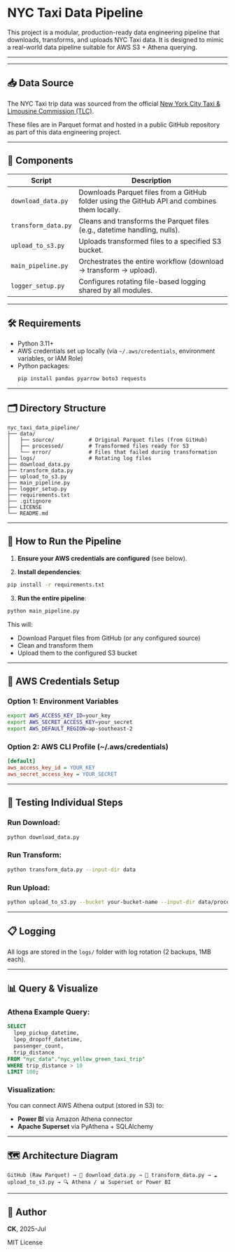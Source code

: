 # NYC Taxi Data Pipeline

This project is a modular, production-ready data engineering pipeline that downloads, transforms, and uploads NYC Taxi data. It is designed to mimic a real-world data pipeline suitable for AWS S3 + Athena querying.

---

---

## 📥 Data Source

The NYC Taxi trip data was sourced from the official [New York City Taxi & Limousine Commission (TLC)](https://www.nyc.gov/site/tlc/about/tlc-trip-record-data.page).

These files are in Parquet format and hosted in a public GitHub repository as part of this data engineering project.

---

## 🧩 Components

| Script               | Description                                                                 |
|----------------------|-----------------------------------------------------------------------------|
| `download_data.py`   | Downloads Parquet files from a GitHub folder using the GitHub API and combines them locally. |
| `transform_data.py`  | Cleans and transforms the Parquet files (e.g., datetime handling, nulls).   |
| `upload_to_s3.py`    | Uploads transformed files to a specified S3 bucket.                         |
| `main_pipeline.py`   | Orchestrates the entire workflow (download → transform → upload).           |
| `logger_setup.py`    | Configures rotating file-based logging shared by all modules.              |

---

## 🛠️ Requirements

- Python 3.11+
- AWS credentials set up locally (via `~/.aws/credentials`, environment variables, or IAM Role)
- Python packages:
  ```bash
  pip install pandas pyarrow boto3 requests
  ```

---

## 🗂️ Directory Structure

```
nyc_taxi_data_pipeline/
├── data/
│   ├── source/           # Original Parquet files (from GitHub)
│   ├── processed/        # Transformed files ready for S3
│   └── error/            # Files that failed during transformation
├── logs/                 # Rotating log files
├── download_data.py
├── transform_data.py
├── upload_to_s3.py
├── main_pipeline.py
├── logger_setup.py
├── requirements.txt
├── .gitignore
├── LICENSE
└── README.md
```

---

## 🚀 How to Run the Pipeline

1. **Ensure your AWS credentials are configured** (see below).

2. **Install dependencies**:
```bash
pip install -r requirements.txt
```

3. **Run the entire pipeline**:
```bash
python main_pipeline.py
```

This will:
- Download Parquet files from GitHub (or any configured source)
- Clean and transform them
- Upload them to the configured S3 bucket

---

## 🔐 AWS Credentials Setup

### Option 1: Environment Variables
```bash
export AWS_ACCESS_KEY_ID=your_key
export AWS_SECRET_ACCESS_KEY=your_secret
export AWS_DEFAULT_REGION=ap-southeast-2
```

### Option 2: AWS CLI Profile (~/.aws/credentials)
```ini
[default]
aws_access_key_id = YOUR_KEY
aws_secret_access_key = YOUR_SECRET
```

---

## 🧪 Testing Individual Steps

### Run Download:
```bash
python download_data.py
```

### Run Transform:
```bash
python transform_data.py --input-dir data
```

### Run Upload:
```bash
python upload_to_s3.py --bucket your-bucket-name --input-dir data/processed
```

---

## 📋 Logging
All logs are stored in the `logs/` folder with log rotation (2 backups, 1MB each).

---

## 📊 Query & Visualize

### Athena Example Query:
```sql
SELECT
  lpep_pickup_datetime,
  lpep_dropoff_datetime,
  passenger_count,
  trip_distance
FROM "nyc_data"."nyc_yellow_green_taxi_trip"
WHERE trip_distance > 10
LIMIT 100;
```

### Visualization:
You can connect AWS Athena output (stored in S3) to:
- **Power BI** via Amazon Athena connector
- **Apache Superset** via PyAthena + SQLAlchemy

---

## 🗺️ Architecture Diagram

```
GitHub (Raw Parquet) → 🐍 download_data.py → 🧹 transform_data.py → ☁️ upload_to_s3.py → 🔍 Athena / 📊 Superset or Power BI
```

---

## 🧑 Author
**CK**, 2025-Jul

MIT License
